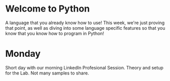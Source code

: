 # Welcome to Python

A language that you already know how to use!
This week, we're just proving that point, as well as diving into some language specific features so that you know that you know how to program in Python!

# Monday

Short day with our morning LinkedIn Profesional Session.
Theory and setup for the Lab. Not many samples to share.
